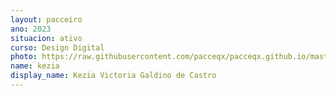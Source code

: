 ```yaml
---
layout: pacceiro
ano: 2023
situacion: ativo
curso: Design Digital
photo: https://raw.githubusercontent.com/pacceqx/pacceqx.github.io/master/assets/pic/bolsistas/6.png
name: kezia
display_name: Kezia Victoria Galdino de Castro
---
```


